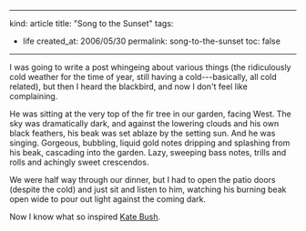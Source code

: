 -----
kind: article
title: "Song to the Sunset"
tags:
- life
created_at: 2006/05/30
permalink: song-to-the-sunset
toc: false
-----

<p>I was going to write a post whingeing about various things (the ridiculously cold weather for the time of year, still having a cold---basically, all cold related), but then I heard the blackbird, and now I don't feel like complaining.</p>

<p>He was sitting at the very top of the fir tree in our garden, facing West. The sky was dramatically dark, and against the lowering clouds and his own black feathers, his beak was set ablaze by the setting sun. And he was singing. Gorgeous, bubbling, liquid gold notes dripping and splashing from his beak, cascading into the garden. Lazy, sweeping bass notes, trills and rolls and achingly sweet crescendos.</p>

<p>We were half way through our dinner, but I had to open the patio doors (despite the cold) and just sit and listen to him, watching his burning beak open wide to pour out light against the coming dark.</p>

<p>Now I know what so inspired <a href="http://www.rousette.org.uk/blog/archives/2005/11/13/kate-bush-aerial/">Kate Bush</a>.</p>



